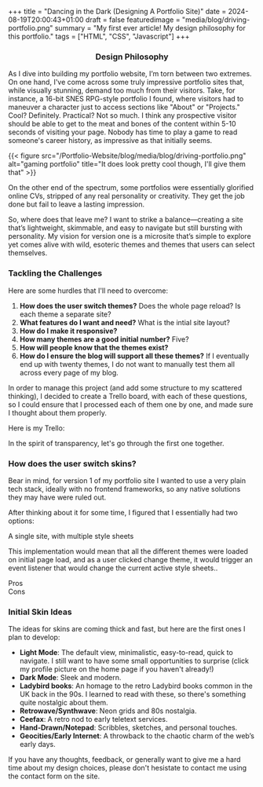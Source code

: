 +++
title = "Dancing in the Dark (Designing A Portfolio Site)"
date = 2024-08-19T20:00:43+01:00
draft = false
featuredimage = "media/blog/driving-portfolio.png"
summary = "My first ever article! My design philosophy for this portfolio."
tags = ["HTML", "CSS", "Javascript"]
+++

### <center>Design Philosophy</center>

As I dive into building my portfolio website, I’m torn between two extremes. On one hand, I've come across some truly impressive portfolio sites that, while visually stunning, demand too much from their visitors. Take, for instance, a 16-bit SNES RPG-style portfolio I found, where visitors had to maneuver a character just to access sections like "About" or "Projects." Cool? Definitely. Practical? Not so much. I think any prospective visitor should be able to get to the meat and bones of the content within 5-10 seconds of visiting your page. Nobody has time to play a game to read someone's career history, as impressive as that initially seems.

{{< figure src="/Portfolio-Website/blog/media/blog/driving-portfolio.png" alt="gaming portfolio" title="It does look pretty cool though, I'll give them that" >}}  

On the other end of the spectrum, some portfolios were essentially glorified online CVs, stripped of any real personality or creativity. They get the job done but fail to leave a lasting impression.

So, where does that leave me? I want to strike a balance—creating a site that’s lightweight, skimmable, and easy to navigate but still bursting with personality. My vision for version one is a microsite that’s simple to explore yet comes alive with wild, esoteric themes and themes that users can select themselves.

### Tackling the Challenges

Here are some hurdles that I'll need to overcome:  

1. **How does the user switch themes?** Does the whole page reload? Is each theme a separate site?  
2. **What features do I want and need?** What is the intial site layout?
3. **How do I make it responsive?**
4. **How many themes are a good initial number?** Five?
5. **How will people know that the themes exist?**
6. **How do I ensure the blog will support all these themes?** If I eventually end up with twenty themes, I do not want to manually test them all across every page of my blog.  

In order to manage this project (and add some structure to my scattered thinking), I decided to create a Trello board, with each of these questions, so I could ensure that I processed each of them one by one, and made sure I thought about them properly.  

Here is my Trello:  

In the spirit of transparency, let's go through the first one together.  

### How does the user switch skins?

Bear in mind, for version 1 of my portfolio site I wanted to use a very plain tech stack, ideally with no frontend frameworks, so any native solutions they may have were ruled out.  

After thinking about it for some time, I figured that I essentially had two options:  

A single site, with multiple style sheets  

This implementation would mean that all the different themes were loaded on initial page load, and as a user clicked change theme, it would trigger an event listener that would change the current active style sheets..  

Pros  
Cons

### Initial Skin Ideas

The ideas for skins are coming thick and fast, but here are the first ones I plan to develop:

- **Light Mode**: The default view, minimalistic, easy-to-read, quick to navigate. I still want to have some small opportunities to surprise (click my profile picture on the home page if you haven't already!)
- **Dark Mode**: Sleek and modern.
- **Ladybird books**: An homage to the retro Ladybird books common in the UK back in the 90s. I learned to read with these, so there's something quite nostalgic about them.
- **Retrowave/Synthwave**: Neon grids and 80s nostalgia.
- **Ceefax**: A retro nod to early teletext services.
- **Hand-Drawn/Notepad**: Scribbles, sketches, and personal touches.
- **Geocities/Early Internet**: A throwback to the chaotic charm of the web’s early days.

If you have any thoughts, feedback, or generally want to give me a hard time about my design choices, please don't hesistate to contact me using the contact form on the site.
